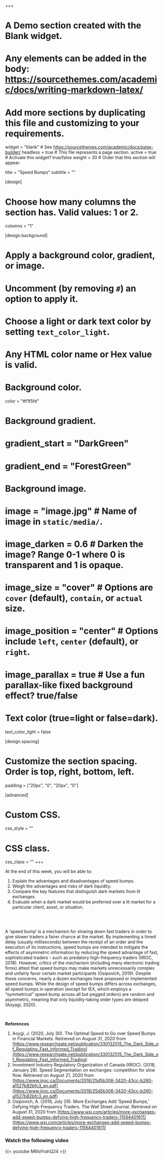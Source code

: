 +++
# A Demo section created with the Blank widget.
# Any elements can be added in the body: https://sourcethemes.com/academic/docs/writing-markdown-latex/
# Add more sections by duplicating this file and customizing to your requirements.

widget = "blank"  # See https://sourcethemes.com/academic/docs/page-builder/
headless = true  # This file represents a page section.
active = true  # Activate this widget? true/false
weight = 30  # Order that this section will appear.

title = "Speed Bumps"
subtitle = ""

[design]
  # Choose how many columns the section has. Valid values: 1 or 2.
  columns = "1"

[design.background]
  # Apply a background color, gradient, or image.
  #   Uncomment (by removing `#`) an option to apply it.
  #   Choose a light or dark text color by setting `text_color_light`.
  #   Any HTML color name or Hex value is valid.

  # Background color.
  color = "#f1f5fd"
  
  # Background gradient.
  # gradient_start = "DarkGreen"
 # gradient_end = "ForestGreen"
  
  # Background image.
  # image = "image.jpg"  # Name of image in `static/media/`.
  # image_darken = 0.6  # Darken the image? Range 0-1 where 0 is transparent and 1 is opaque.
  # image_size = "cover"  #  Options are `cover` (default), `contain`, or `actual` size.
  # image_position = "center"  # Options include `left`, `center` (default), or `right`.
  # image_parallax = true  # Use a fun parallax-like fixed background effect? true/false
  
  # Text color (true=light or false=dark).
  text_color_light = false

[design.spacing]
  # Customize the section spacing. Order is top, right, bottom, left.
  padding = ["20px", "0", "20px", "0"]

[advanced]
 # Custom CSS. 
 css_style = ""
 
 # CSS class.
 css_class = ""
+++


At the end of this week, you will be able to: 
1. Explain the advantages and disadvantages of speed bumps.
1. Weigh the advantages and risks of dark liquidity.
1. Compare the key features that distinguish dark markets from lit exchanges.
1. Evaluate when a dark market would be preferred over a lit market for a particular client, asset, or situation.
 
</br></br>




<p>A ‘speed bump’ is a mechanism for slowing down fast traders in order to give slower traders a fairer chance at the market. By implementing a timed delay (usually milliseconds) between the receipt of an order and the execution of its instructions, speed bumps are intended to mitigate the effects of asymmetric information by reducing the speed advantage of fast, sophisticated traders - such as predatory high-frequency traders (IIROC,  2018). However, critics of the mechanism (including many electronic trading firms) attest that speed bumps may make markets unnecessarily complex and unfairly favor certain market participants (Osipovich, 2019). Despite these concerns, nearly a dozen exchanges have proposed or implemented speed bumps. While the design of speed bumps differs across exchanges, all speed bumps in operation (except for IEX, which employs a “symmetrical” speed bump across all but pegged orders) are random and asymmetric, meaning that only liquidity-taking order types are delayed (Aoyagi, 2020).</p>

</br>

**References** </br>
1. Aoygi, J. (2020, July 30). The Optimal Speed to Go over Speed Bumps in Financial
Markets. Retrieved on August 31, 2020 from [https://www.researchgate.net/publication/330132515_The_Dark_Side_of_Regulating_Fast_Informed_Trading](https://www.researchgate.net/publication/330132515_The_Dark_Side_of_Regulating_Fast_Informed_Trading)
1. Investment Industry Regulatory Organization of Canada (IIROC). (2018, January 28). Speed Segmentation on exchanges: competition for slow flow. Retrieved on August 21, 2020 from [https://www.iiroc.ca/Documents/2018/25d5b306-3420-43cc-b260-a1527b82bfc3_en.pdf](https://www.iiroc.ca/Documents/2018/25d5b306-3420-43cc-b260-a1527b82bfc3_en.pdf)
1. Osipovich, A. (2019, July 29). More Exchanges Add ‘Speed Bumps,’ Defying High-Frequency Traders. The Wall Street Journal. Retrieved on August 31, 2020 from [https://www.wsj.com/articles/more-exchanges-add-speed-bumps-defying-high-frequency-traders-11564401611](https://www.wsj.com/articles/more-exchanges-add-speed-bumps-defying-high-frequency-traders-11564401611)

<h3>Watch the following video</h3>
{{< youtube M6IoYrahQ24 >}}
